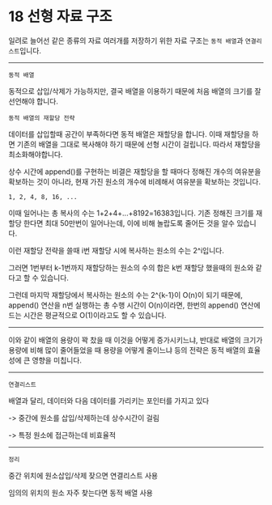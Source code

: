 # 18 선형 자료 구조

일려로 늘어선 같은 종류의 자료 여러개를 저장하기 위한 자료 구조는 `동적 배열`과 `연결리스트`입니다.

---

`동적 배열`

동적으로 삽입/삭제가 가능하지만, 결국 배열을 이용하기 때문에 처음 배열의 크기를 잘 선언해야 합니다.

`동적 배열의 재할당 전략`

데이터를 삽입할때 공간이 부족하다면 동적 배열은 재할당을 합니다. 이때 재할당을 하면 기존의 배열을 그대로 복사해야 하기 때문에 선형 시간이 걸립니다. 따라서 재할당을 최소화해야합니다.

상수 시간에 append()를 구현하는 비결은 재할당을 할 때마다 정해진 개수의 여유분을 확보하는 것이 아니라, 현재 가진 원소의 개수에 비례해서 여유분을 확보하는 것입니다.

    1, 2, 4, 8, 16, ...

이때 일어나는 총 복사의 수는 1+2+4+...+8192=16383입니다. 기존 정해진 크기를 재할당 한다면 최대 50만번이 일어나는데, 이에 비해 놀랍도록 줄어든 것을 알수 있습니다.

이런 재할당 전략을 쓸때 i번 재할당 시에 복사하는 원소의 수는 2^i입니다.

그러면 1번부터 k-1번까지 재할당하는 원소의 수의 합은 k번 재할당 했을때의 원소와 같다고 할 수 있습니다.

그런데 마지막 재할당에서 복사하는 원소의 수는 2^{k-1}이 O(n)이 되기 때문에, append() 연산을 n번 실행하는 총 수행 시간이 O(n)이라면, 한번의 append() 연산에 드는 시간은 평균적으로 O(1)이라고도 할 수 있습니다.

---

이와 같이 배열의 용량이 꽉 찼을 때 이것을 어떻게 증가시키느냐, 반대로 배열의 크기가 용량에 비해 많이 줄어들었을 때 용량을 어떻게 줄이느냐 등의 전략은 동적 배열의 효율성에 큰 영향을 미칩니다.

---

`연결리스트`

배열과 달리, 데이터와 다음 데이터를 가리키는 포인터를 가지고 있다

-> 중간에 원소를 삽입/삭제하는데 상수시간이 걸림

-> 특정 원소에 접근하는데 비효율적


---

`정리`

중간 위치에 원소삽입/삭제 잦으면 연결리스트 사용

임의의 위치의 원소 자주 찾는다면 동적 배열 사용